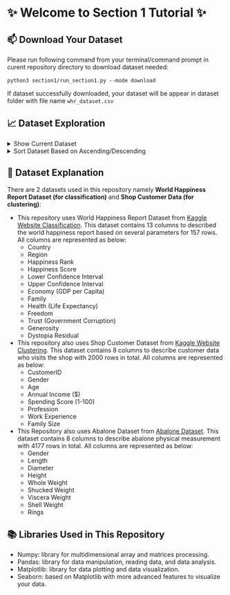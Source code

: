 # ✨ Welcome to Section 1 Tutorial ✨

## 📫 Download Your Dataset

Please run following command from your terminal/command prompt in curent repository directory to download dataset needed:

```shell
python3 section1/run_section1.py --mode download
```

If dataset successfully downloaded, your dataset will be appear in dataset folder with file name `whr_dataset.csv`

## 📈 Dataset Exploration

<details>
<Summary> Show Current Dataset </Summary>

Please run this command below:

```shell
python3 section1/run_section1.py --mode show --dataset ./dataset/whr_dataset.csv
```

The output from this command will be like this:

![alt](./assets/load_five_rows.png)

</details>

<details>
<Summary>Sort Dataset Based on Ascending/Descending</Summary>

Please run this command below to sort in Ascending order:

```shell
python3 section1/run_section1.py --mode sort --dataset ./dataset/whr_dataset.csv --type_sort asc --column Country
```

For Descending order please run this command:

```shell
python3 section1/run_section1.py --mode sort --dataset ./dataset/whr_dataset.csv --type_sort desc --column Country
```

**💡 Tips: you can change which column you want to sort. Make sure that column exist in dataset!!**

</details>

## 📁 Dataset Explanation

There are 2 datasets used in this repository namely **World Happiness Report Dataset (for classification)** and **Shop Customer Data (for clustering)**:

- This repository uses World Happiness Report Dataset from [Kaggle Website Classification](https://www.kaggle.com/datasets/unsdsn/world-happiness?resource=download&select=2016.csv). This dataset contains 13 columns to described the world happiness report based on several parameters for 157 rows. All columns are represented as below:
  - Country
  - Region
  - Happiness Rank
  - Happiness Score
  - Lower Confidence Interval
  - Upper Confidence Interval
  - Economy (GDP per Capita)
  - Family
  - Health (Life Expectancy)
  - Freedom
  - Trust (Government Corruption)
  - Generosity
  - Dystopia Residual
- This repository also uses Shop Customer Dataset from [Kaggle Website Clustering](https://www.kaggle.com/datasets/datascientistanna/customers-dataset). This dataset contains 8 columns to describe customer data who visits the shop with 2000 rows in total. All columns are represented as below:
  - CustomerID
  - Gender
  - Age
  - Annual Income ($)
  - Spending Score (1-100)
  - Profession
  - Work Experience
  - Family Size
- This Repository also uses Abalone Dataset from [Abalone Dataset](https://archive.ics.uci.edu/dataset/1/abalone). This dataset contains 8 columns to describe abalone physical measurement with 4177 rows in total. All columns are represented as below:
  - Gender
  - Length
  - Diameter
  - Height
  - Whole Weight
  - Shucked Weight
  - Viscera Weight
  - Shell Weight
  - Rings

## 📚 Libraries Used in This Repository

- Numpy: library for multidimensional array and matrices processing.
- Pandas: library for data manipulation, reading data, and data analysis.
- Matplotlib: library for data plotting and data visualization.
- Seaborn: based on Matplotlib with more advanced features to visualize your data.
